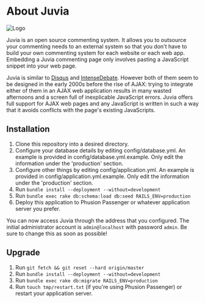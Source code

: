 # About Juvia

![Logo](https://github.com/FooBarWidget/juvia/raw/master/app/assets/images/logo-128.png)

Juvia is an open source commenting system. It allows you to outsource your commenting needs to an external system so that you don't have to build your own commenting system for each website or each web app. Embedding a Juvia commenting page only involves pasting a JavaScript snippet into your web page.

Juvia is similar to [Disqus](http://www.disqus.com/) and [IntenseDebate](http://intensedebate.com/). However both of them seem to be designed in the early 2000s before the rise of AJAX: trying to integrate either of them in an AJAX web application results in many wasted afternoons and a screen full of inexplicable JavaScript errors. Juvia offers full support for AJAX web pages and any JavaScript is written in such a way that it avoids conflicts with the page's existing JavaScripts.

## Installation

1. Clone this repository into a desired directory.
2. Configure your database details by editing config/database.yml. An example is provided in config/database.yml.example. Only edit the information under the 'production' section.
3. Configure other things by editing config/application.yml. An example is provided in config/application.yml.example. Only edit the information under the 'production' section.
4. Run `bundle install --deployment --without=development`
5. Run `bundle exec rake db:schema:load db:seed RAILS_ENV=production`
6. Deploy this application to Phusion Passenger or whatever application server you prefer.

You can now access Juvia through the address that you configured. The initial administrator account is `admin@localhost` with password `admin`. Be sure to change this as soon as possible!

## Upgrade

1. Run `git fetch && git reset --hard origin/master`
2. Run `bundle install --deployment --without=development`
3. Run `bundle exec rake db:migrate RAILS_ENV=production`
4. Run `touch tmp/restart.txt` (if you're using Phusion Passenger) or restart your application server.
